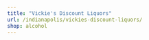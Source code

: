 ```yaml
---
title: "Vickie's Discount Liquors"
url: /indianapolis/vickies-discount-liquors/
shop: alcohol
---
```

